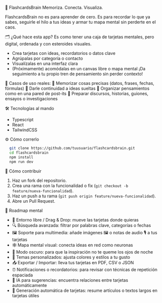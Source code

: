 🧠 FlashcardsBrain
Memoriza. Conecta. Visualiza.

FlashcardsBrain no es para aprender de cero.
Es para recordar lo que ya sabes, seguirle el hilo a tus ideas
y armar tu mapa mental sin perderte en el caos.

🗂️ ¿Qué hace esta app?
Es como tener una caja de tarjetas mentales,
pero digital, ordenada y con esteroides visuales.
- Crea tarjetas con ideas, recordatorios o datos clave
- Agrúpalas por categoría o contacto
- Visualízalas en una interfaz clara
- (Próximamente) acomódalas en un canvas libre o mapa mental
¡Da seguimiento a tu propio tren de pensamiento sin perder contexto!

🧩 Casos de uso reales:
🧠 Memorizar cosas precisas (datos, frases, fechas, fórmulas)
🧠 Darle continuidad a ideas sueltas
🧠 Organizar pensamientos como en una pared de post-its
🧠 Preparar discursos, historias, guiones, ensayos o investigaciones


🛠 Tecnologías al mando
- Typescript
- React
- TailwindCSS

⚙️ Cómo correrlo
```bash
  git clone https://github.com/tuusuario/flashcardsbrain.git
  cd flashcardsbrain
  npm install
  npm run dev
```
🤝 Cómo contribuir
1. Haz un fork del repositorio.
2. Crea una rama con la funcionalidad o fix (`git checkout -b feature/nueva-funcionalidad`).
3. Haz un push a tu rama (`git push origin feature/nueva-funcionalidad`).
4. Abre un Pull Request.


🔮 Roadmap mental
+ 🧲 Entorno libre / Drag & Drop: mueve las tarjetas donde quieras
+ 🔍 Búsqueda avanzada: filtrar por palabras clave, categorías o fechas
+ 🖼️ Soporte para multimedia: añade imágenes 🖼️ o notas de audio 🎙️ a tus tarjetas
+ 🕸️ Mapa mental visual: conecta ideas en red como neuronas
+ 🌙 Modo oscuro: para que la inspiración no te queme los ojos de noche
+ 🎨 Temas personalizados: ajusta colores y estilos a tu gusto
+ 📤 Exportar / Importar: lleva tus tarjetas en PDF, CSV o JSON
+ ⏰ Notificaciones o recordatorios: para revisar con técnicas de repetición espaciada
+ 🤖 IA para sugerencias: encuentra relaciones entre tarjetas automáticamente
+ 🧾 Generación automática de tarjetas: resume artículos o textos largos en tarjetas útiles
